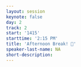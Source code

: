 ```yaml
---
layout: session
keynote: false
day: 2
track: 2
start: '1415'
starttime: '2:15 PM'
title: 'Afternoon Break! 🥤'
speaker-last-name: NA
short-description:
---
```

